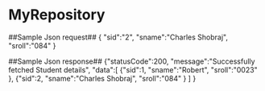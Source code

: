 # MyRepository

##Sample Json request##
{
	"sid":"2",
	"sname":"Charles Shobraj",
	"sroll":"084"
}

##Sample Json response##
{"statusCode":200,
"message":"Successfully fetched Student details",
"data":[
	{"sid":1,
	 "sname":"Robert",
	 "sroll":"0023"
	},
	{"sid":2,
	 "sname":"Charles Shobraj",
	 "sroll":"084"
	 }
       ]
}
